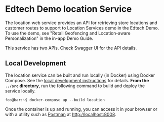 # Edtech Demo location Service

The location web service provides an API for retrieving store locations and 
customer routes to support to Location Services demo in the Edtech Demo.
To use the demo, see "Retail Geofencing and Location-aware Personalization"
in the in-app Demo Guide.  

This service has two APIs. Check Swagger UI for the API details.

## Local Development

The location service can be built and run locally (in Docker) using Docker Compose. See the [local development instructions](../) for details. **From the `../src` directory**, run the following command to build and deploy the service locally.

```console
foo@bar:~$ docker-compose up --build location
```

Once the container is up and running, you can access it in your browser or with a utility such as [Postman](https://www.postman.com/) at [http://localhost:8008](http://localhost:8009).
